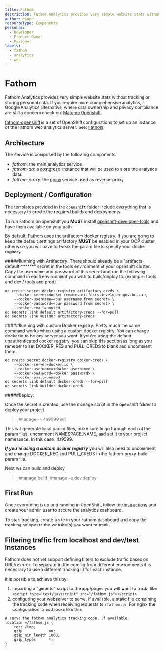 ```yaml
---
title: Fathom
description: Fathom Analytics provides very simple website stats without tracking or storing personal data.
author: esune
resourceType: Components
personas: 
  - Developer
  - Product Owner
  - Designer
labels:
  - fathom
  - analytics
  - web
---
```

# Fathom

Fathom Analytics provides very simple website stats without tracking or storing personal data.  If you require more comprehensive analytics, a Google Analytics alternative, where data ownership and privacy compliance are still a concern check out [Matomo Openshift](https://github.com/BCDevOps/matomo-openshift).

[fathom-openshift](https://github.com/BCDevOps/fathom-openshift) is a set of OpenShift configurations to set up an instance of the Fathom web analytics server. See: [Fathom](usefathom.com)

## Architecture
The service is composed by the following components:
- *fathom*: the main analytics service.
- *fathom-db*: a [postgresql](https://www.postgresql.org) instance that will be used to store the analytics data.
- *fathom-proxy*: the [nginx](https://www.nginx.com) service used as reverse-proxy

## Deployment / Configuration
The templates provided in the `openshift` folder include everything that is necessary to create the required builds and deployments.  

To run Fathom on openshift you **MUST** install [openshift-developer-tools](https://github.com/BCDevOps/openshift-developer-tools) and have them available on your path  

By default, Fathom uses the artifactory docker registry. If you are going to keep the default settings artifactory **MUST** be enabled in your OCP cluster, otherwise you will have to tweak the param file to specify your docker registry.  


#####Running with Artifactory:
There should already be a "artifacts-default-\*\*\*\*\*\*" secret in the tools environment of your openshift cluster. Copy the username and password of this 
secret and run the following command in each environment you wish to build/deploy to. (example: tools and dev / tools and prod)
~~~
oc create secret docker-registry artifactory-creds \
    --docker-server=docker-remote.artifacts.developer.gov.bc.ca \
    --docker-username=<our username from secret> \
    --docker-password=<our password from secret> \
    --docker-email=unused
oc secrets link default artifactory-creds --for=pull
oc secrets link builder artifactory-creds
~~~

#####Running with custom Docker registry:
Pretty much the same command works when using a custom docker registry. You can change docker.io to be any server you want. If you're using the default unauthenticated docker registry, you can skip this section as long as you remeber to set DOCKER_REG and PULL_CREDS to blank and uncomment them.
~~~
oc create secret docker-registry docker-creds \
    --docker-server=docker.io \
    --docker-username=<docker username> \
    --docker-password=<docker password> \
    --docker-email=unused
oc secrets link default docker-creds --for=pull
oc secrets link builder docker-creds
~~~
#####Deploy:

Once the secret is created, use the manage script in the openshift folder to deploy your project  
>./manage -n 4a9599 init  
  
This will generate local param files, make sure to go through each of the param files, uncomment NAMESPACE_NAME, and set it to your project namespace. In this case, 4a9599.  

***If you're using a custom docker registry*** you will also need to uncomment and change DOCKER_REG and PULL_CREDS in the fathom-proxy-build param file.  

Next we can build and deploy  
>./manage build
>./manage -e dev deploy


## First Run
Once everything is up and running in OpenShift, follow the [instructions](https://github.com/usefathom/fathom/blob/master/docs/Installation%20instructions.md#register-your-admin-user) and create your admin user to secure the analytics dashboard.

To start tracking, create a site in your Fathom dashboard and copy the tracking snippet to the website(s) you want to track.

## Filtering traffic from localhost and dev/test instances
Fathom does not yet support defining filters to exclude traffic based on URL/referrer. To separate traffic coming from different environments it is necessary to use a different tracking ID for each instance.

it is possible to achieve this by:

1) importing a "generic" script to the app/pages you will want to track, like `<script type="text/javascript" src="/fathom.js"></script>`
2) configuring your webserver to serve, if available, a static file containing the tracking code when receiving requests to `/fathom.js`.
For nginx the configuration to add looks like this:
```
# serve the fathom analytics tracking code, if available
location =/fathom.js {
    root /tmp;
    gzip            on;
    gzip_min_length 1000;
    gzip_types      *;
}
```
